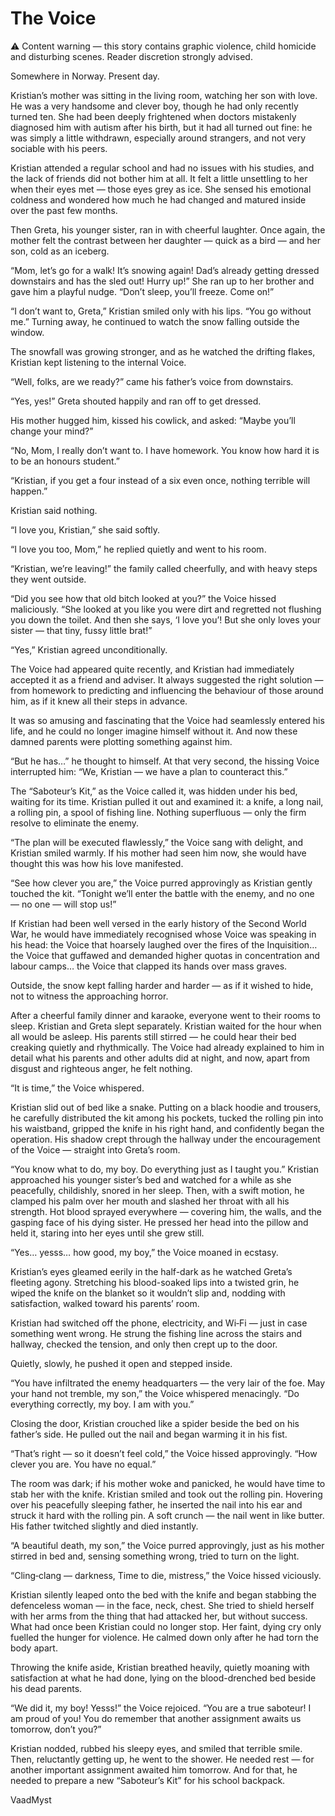 # The Voice 



⚠️ Content warning — this story contains graphic violence, child homicide and disturbing scenes. Reader discretion strongly advised.


Somewhere in Norway. Present day.

Kristian’s mother was sitting in the living room, watching her son with love. He was a very handsome and clever boy, though he had only recently turned ten. She had been deeply frightened when doctors mistakenly diagnosed him with autism after his birth, but it had all turned out fine: he was simply a little withdrawn, especially around strangers, and not very sociable with his peers.

Kristian attended a regular school and had no issues with his studies, and the lack of friends did not bother him at all. It felt a little unsettling to her when their eyes met — those eyes grey as ice. She sensed his emotional coldness and wondered how much he had changed and matured inside over the past few months.

Then Greta, his younger sister, ran in with cheerful laughter. Once again, the mother felt the contrast between her daughter — quick as a bird — and her son, cold as an iceberg.

“Mom, let’s go for a walk! It’s snowing again! Dad’s already getting dressed downstairs and has the sled out! Hurry up!” She ran up to her brother and gave him a playful nudge. “Don’t sleep, you’ll freeze. Come on!”

“I don’t want to, Greta,” Kristian smiled only with his lips. “You go without me.” Turning away, he continued to watch the snow falling outside the window.

The snowfall was growing stronger, and as he watched the drifting flakes, Kristian kept listening to the internal Voice.

“Well, folks, are we ready?” came his father’s voice from downstairs.

“Yes, yes!” Greta shouted happily and ran off to get dressed.

His mother hugged him, kissed his cowlick, and asked: “Maybe you’ll change your mind?”

“No, Mom, I really don’t want to. I have homework. You know how hard it is to be an honours student.”

“Kristian, if you get a four instead of a six even once, nothing terrible will happen.”

Kristian said nothing.

“I love you, Kristian,” she said softly.

“I love you too, Mom,” he replied quietly and went to his room.

“Kristian, we’re leaving!” the family called cheerfully, and with heavy steps they went outside.

“Did you see how that old bitch looked at you?” the Voice hissed maliciously. “She looked at you like you were dirt and regretted not flushing you down the toilet. And then she says, ‘I love you’! But she only loves your sister — that tiny, fussy little brat!”

“Yes,” Kristian agreed unconditionally.

The Voice had appeared quite recently, and Kristian had immediately accepted it as a friend and adviser. It always suggested the right solution — from homework to predicting and influencing the behaviour of those around him, as if it knew all their steps in advance.

It was so amusing and fascinating that the Voice had seamlessly entered his life, and he could no longer imagine himself without it. And now these damned parents were plotting something against him.

“But he has…” he thought to himself. At that very second, the hissing Voice interrupted him: “We, Kristian — we have a plan to counteract this.”

The “Saboteur’s Kit,” as the Voice called it, was hidden under his bed, waiting for its time. Kristian pulled it out and examined it: a knife, a long nail, a rolling pin, a spool of fishing line. Nothing superfluous — only the firm resolve to eliminate the enemy.

“The plan will be executed flawlessly,” the Voice sang with delight, and Kristian smiled warmly. If his mother had seen him now, she would have thought this was how his love manifested.

“See how clever you are,” the Voice purred approvingly as Kristian gently touched the kit. “Tonight we’ll enter the battle with the enemy, and no one — no one — will stop us!”

If Kristian had been well versed in the early history of the Second World War, he would have immediately recognised whose Voice was speaking in his head: the Voice that hoarsely laughed over the fires of the Inquisition… the Voice that guffawed and demanded higher quotas in concentration and labour camps… the Voice that clapped its hands over mass graves.

Outside, the snow kept falling harder and harder — as if it wished to hide, not to witness the approaching horror.

After a cheerful family dinner and karaoke, everyone went to their rooms to sleep. Kristian and Greta slept separately. Kristian waited for the hour when all would be asleep. His parents still stirred — he could hear their bed creaking quietly and rhythmically. The Voice had already explained to him in detail what his parents and other adults did at night, and now, apart from disgust and righteous anger, he felt nothing.

“It is time,” the Voice whispered.

Kristian slid out of bed like a snake. Putting on a black hoodie and trousers, he carefully distributed the kit among his pockets, tucked the rolling pin into his waistband, gripped the knife in his right hand, and confidently began the operation. His shadow crept through the hallway under the encouragement of the Voice — straight into Greta’s room.

“You know what to do, my boy. Do everything just as I taught you.” Kristian approached his younger sister’s bed and watched for a while as she peacefully, childishly, snored in her sleep. Then, with a swift motion, he clamped his palm over her mouth and slashed her throat with all his strength. Hot blood sprayed everywhere — covering him, the walls, and the gasping face of his dying sister. He pressed her head into the pillow and held it, staring into her eyes until she grew still.

“Yes… yesss… how good, my boy,” the Voice moaned in ecstasy.

Kristian’s eyes gleamed eerily in the half-dark as he watched Greta’s fleeting agony. Stretching his blood-soaked lips into a twisted grin, he wiped the knife on the blanket so it wouldn’t slip and, nodding with satisfaction, walked toward his parents’ room.

Kristian had switched off the phone, electricity, and Wi‑Fi — just in case something went wrong. He strung the fishing line across the stairs and hallway, checked the tension, and only then crept up to the door.

Quietly, slowly, he pushed it open and stepped inside.

“You have infiltrated the enemy headquarters — the very lair of the foe. May your hand not tremble, my son,” the Voice whispered menacingly. “Do everything correctly, my boy. I am with you.”

Closing the door, Kristian crouched like a spider beside the bed on his father’s side. He pulled out the nail and began warming it in his fist.

“That’s right — so it doesn’t feel cold,” the Voice hissed approvingly. “How clever you are. You have no equal.”

The room was dark; if his mother woke and panicked, he would have time to stab her with the knife. Kristian smiled and took out the rolling pin. Hovering over his peacefully sleeping father, he inserted the nail into his ear and struck it hard with the rolling pin. A soft crunch — the nail went in like butter. His father twitched slightly and died instantly.

“A beautiful death, my son,” the Voice purred approvingly, just as his mother stirred in bed and, sensing something wrong, tried to turn on the light.

“Cling‑clang — darkness,
Time to die, mistress,” the Voice hissed viciously.

Kristian silently leaped onto the bed with the knife and began stabbing the defenceless woman — in the face, neck, chest. She tried to shield herself with her arms from the thing that had attacked her, but without success. What had once been Kristian could no longer stop. Her faint, dying cry only fuelled the hunger for violence. He calmed down only after he had torn the body apart.

Throwing the knife aside, Kristian breathed heavily, quietly moaning with satisfaction at what he had done, lying on the blood-drenched bed beside his dead parents.

“We did it, my boy! Yesss!” the Voice rejoiced. “You are a true saboteur! I am proud of you! You do remember that another assignment awaits us tomorrow, don’t you?”

Kristian nodded, rubbed his sleepy eyes, and smiled that terrible smile. Then, reluctantly getting up, he went to the shower. He needed rest — for another important assignment awaited him tomorrow. And for that, he needed to prepare a new “Saboteur’s Kit” for his school backpack.



VaadMyst 
